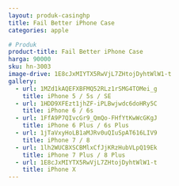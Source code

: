 ```yaml
---
layout: produk-casinghp
title: Fail Better iPhone Case
categories: apple

# Produk
product-title: Fail Better iPhone Case
harga: 90000
sku: hn-3003
image-drive: 1E8cJxMIYTX5RwVjL7ZHtojDyhtWlW1-t
gallery:
  - url: 1MZd1kAQEFXBFMQ52RLz1rSMG4TOMei_g
    title: iPhone 5 / 5s / SE
  - url: 1HDD9XFEzt1jhZF-iPLBwjwdc6doHRy5C
    title: iPhone 6 / 6s
  - url: 1FfA9P7QIvcGr9_QmQo-FHfYtKwWcGKgJ
    title: iPhone 6 Plus / 6s Plus
  - url: 1jTaVxyHoLB1aMJRv0uQIuSpAT616LIV9
    title: iPhone 7 / 8
  - url: 1lh2WUCBXSCBMlxCfJjKRzHubVLpQ19Ek
    title: iPhone 7 Plus / 8 Plus
  - url: 1E8cJxMIYTX5RwVjL7ZHtojDyhtWlW1-t
    title: iPhone X
---
```

